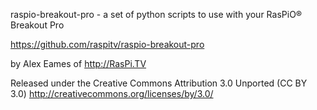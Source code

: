 raspio-breakout-pro - a set of python scripts to use with your RasPiO® Breakout Pro

https://github.com/raspitv/raspio-breakout-pro

by Alex Eames of http://RasPi.TV

Released under the Creative Commons Attribution 3.0 Unported (CC BY 3.0)
http://creativecommons.org/licenses/by/3.0/

